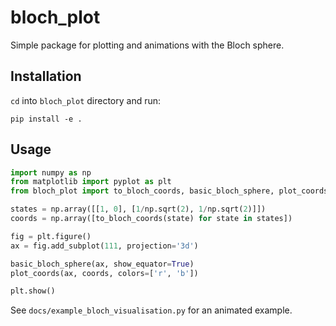 # bloch_plot

Simple package for plotting and animations with the Bloch sphere.

## Installation

`cd` into `bloch_plot` directory and run:

```
pip install -e .
```

## Usage

```python
import numpy as np
from matplotlib import pyplot as plt
from bloch_plot import to_bloch_coords, basic_bloch_sphere, plot_coords

states = np.array([[1, 0], [1/np.sqrt(2), 1/np.sqrt(2)]])
coords = np.array([to_bloch_coords(state) for state in states])

fig = plt.figure()
ax = fig.add_subplot(111, projection='3d')

basic_bloch_sphere(ax, show_equator=True)
plot_coords(ax, coords, colors=['r', 'b'])

plt.show()
```

See `docs/example_bloch_visualisation.py` for an animated example.
